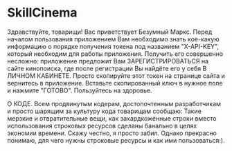 # SkillCinema
Здравствуйте, товарищи! Вас приветствует Безумный Маркс. Перед началом пользования приложением Вам необходимо знать кое-какую информацию о порядке получения токена под названием "X-API-KEY", который необходим для работы приложения.
Получить его совершенно несложно: приложение предложит Вам ЗАРЕГИСТРИРОВАТЬСЯ на сайте кинопоиска, где после регистрации Вы найдёте его у себя В ЛИЧНОМ КАБИНЕТЕ. Просто скопируйте этот токен на странице сайта и вернитесь в приложение. Вставьте скопированный ключ в нужное поле и нажмите "ГОТОВО". Пользуйтесь на здоровье.



О КОДЕ. Всем продвинутым кодерам, достопочтенным разработчикам и просто шарящим за культуру кода товарищам сообщаю: Такие мерзкие и отвратительные вещи, как захардкоженные строки вместо использования строковых ресурсов сделаны банально в целях экономии времени. Скажу честно, я просто забил. Однако прекрасно понимаю, для чего нужны строковые ресурсы и как ими пользоваться:).
